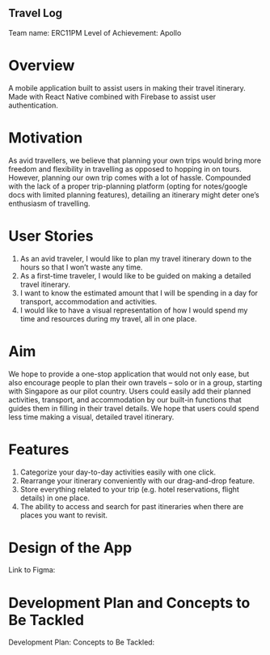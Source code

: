 ## Travel Log

Team name: ERC11PM
Level of Achievement: Apollo

# Overview
A mobile application built to assist users in making their travel itinerary.
Made with React Native combined with Firebase to assist user authentication.

# Motivation
As avid travellers, we believe that planning your own trips would bring more freedom and flexibility in travelling as opposed to hopping in on tours. However, planning our own trip comes with a lot of hassle. Compounded with the lack of a proper trip-planning platform (opting for notes/google docs with limited planning features), detailing an itinerary might deter one’s enthusiasm of travelling.

# User Stories
1. As an avid traveler, I would like to plan my travel itinerary down to the hours so that I won’t waste any time.
2. As a first-time traveler, I would like to be guided on making a detailed travel itinerary.
3. I want to know the estimated amount that I will be spending in a day for transport, accommodation and activities.
4. I would like to have a visual representation of how I would spend my time and resources during my travel, all in one place.

# Aim
We hope to provide a one-stop application that would not only ease, but also encourage people to plan their own travels – solo or in a group, starting with Singapore as our pilot country. Users could easily add their planned activities, transport, and accommodation by our built-in functions that guides them in filling in their travel details. We hope that users could spend less time making a visual, detailed travel itinerary.

# Features
1. Categorize your day-to-day activities easily with one click.
2. Rearrange your itinerary conveniently with our drag-and-drop feature.
3. Store everything related to your trip (e.g. hotel reservations, flight details) in one place.
4. The ability to access and search for past itineraries when there are places you want to revisit.

# Design of the App
Link to Figma: 

# Development Plan and Concepts to Be Tackled
Development Plan:
Concepts to Be Tackled: 
